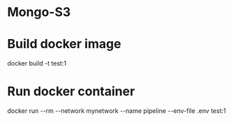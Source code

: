 # Mongo-S3

# Build docker image
docker build -t test:1

# Run docker container
docker run --rm --network mynetwork --name pipeline --env-file .env test:1

